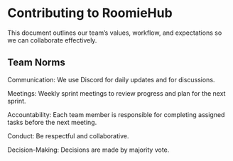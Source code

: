 # Contributing to RoomieHub

This document outlines our team’s values, workflow, and expectations so we can collaborate effectively.

## Team Norms

Communication: We use Discord for daily updates and for discussions.

Meetings: Weekly sprint meetings to review progress and plan for the next sprint.

Accountability: Each team member is responsible for completing assigned tasks before the next meeting.

Conduct: Be respectful and collaborative.

Decision-Making: Decisions are made by majority vote.

